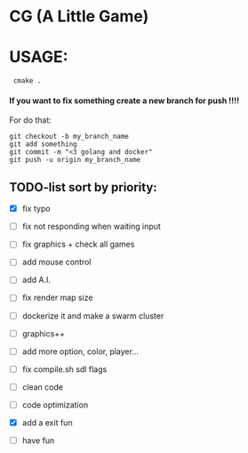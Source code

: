 CG (A Little Game)
============================
# **USAGE:**
``` cmake .```

#### **If you want to fix something create a new branch for push !!!!**

For do that:
```
git checkout -b my_branch_name
git add something
git commit -m "<3 golang and docker"
git push -u origin my_branch_name
```

## TODO-list sort by priority:

- [x] fix typo

- [ ] fix not responding when waiting input

- [ ] fix graphics + check all games

- [ ] add mouse control

- [ ] add A.I.

- [ ] fix render map size

- [ ] dockerize it and make a swarm cluster

- [ ] graphics++

- [ ] add more option, color, player...

- [ ] fix compile.sh sdl flags

- [ ] clean code

- [ ] code optimization

- [x] add a exit fun

- [ ] have fun
